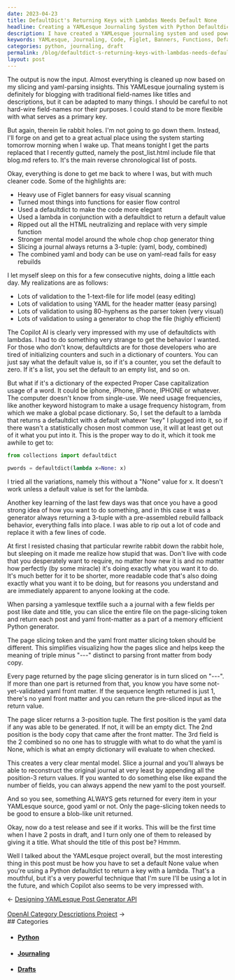 ```yaml
---
date: 2023-04-23
title: DefaultDict's Returning Keys with Lambdas Needs Default None
headline: Creating a YAMLesque Journaling System with Python Defaultdict and Lambda Techniques
description: I have created a YAMLesque journaling system and used powerful techniques such as setting a default None value with Python defaultdict and lambdas for improved flow control and efficiency. Learn how I used this project to write two blog posts, and watch the new release process in action.
keywords: YAMLesque, Journaling, Code, Figlet, Banners, Functions, Defaultdict, Lambdas, Flow Control, Efficiency, Realization, Python, Default None, Draft, Posts, Title
categories: python, journaling, draft
permalink: /blog/defaultdict-s-returning-keys-with-lambdas-needs-default-none/
layout: post
---
```



The output is now the input. Almost everything is cleaned up now based on my
slicing and yaml-parsing insights. This YAMLesque journaling system is
definitely for blogging with traditional field-names like titles and
descriptions, but it can be adapted to many things. I should be careful to not
hard-wire field-names nor their purposes. I could stand to be more flexible
with what serves as a primary key. 

But again, therein lie rabbit holes. I'm not going to go down them. Instead,
I'll forge on and get to a great actual place using the system starting tomorrow
morning when I wake up. That means tonight I get the parts replaced that I
recently gutted, namely the post_list.html include file that blog.md refers to.
It's the main reverse chronological list of posts.

Okay, everything is done to get me back to where I was, but with much cleaner
code. Some of the highlights are:

- Heavy use of Figlet banners for easy visual scanning
- Turned most things into functions for easier flow control
- Used a defaultdict to make the code more elegant
- Used a lambda in conjunction with a defaultdict to return a default value
- Ripped out all the HTML neutralizing and replace with very simple function
- Stronger mental model around the whole chop chop generator thing
- Slicing a journal always returns a 3-tuple: (yaml, body, combined)
- The combined yaml and body can be use on yaml-read fails for easy rebuilds

I let myself sleep on this for a few consecutive nights, doing a little each
day. My realizations are as follows:

- Lots of validation to the 1-text-file for life model (easy editing)
- Lots of validation to using YAML for the header matter (easy parsing)
- Lots of validation to using 80-hyphens as the parser token (very visual)
- Lots of validation to using a generator to chop the file (highly efficient)

The Copilot AI is clearly very impressed with my use of defaultdicts with
lambdas. I had to do something very strange to get the behavior I wanted. For
those who don't know, defaultdicts are for those developers who are tired of
initializing counters and such in a dictionary of counters. You can just say
what the default value is, so if it's a counter, you set the default to zero.
If it's a list, you set the default to an empty list, and so on.

But what if it's a dictionary of the expected Proper Case capitalization usage
of a word. It could be iphone, iPhone, IPhone, IPHONE or whatever. The computer
doesn't know from single-use. We need usage frequencies, like another keyword
histogram to make a usage frequency histogram, from which we make a global
pcase dictionary. So, I set the default to a lambda that returns a defaultdict
with a default whatever "key" I plugged into it, so if there wasn't a
statistically chosen most common use, it will at least get out of it what you
put into it. This is the proper way to do it, which it took me awhile to get
to:

```python
from collections import defaultdict

pwords = defaultdict(lambda x=None: x)
```

I tried all the variations, namely this without a "None" value for x. It
doesn't work unless a default value is set for the lambda.

Another key learning of the last few days was that once you have a good strong
idea of how you want to do something, and in this case it was a generator
always returning a 3-tuple with a pre-assembled rebuild fallback behavior,
everything falls into place. I was able to rip out a lot of code and replace it
with a few lines of code.

At first I resisted chasing that particular rewrite rabbit down the rabbit
hole, but sleeping on it made me realize how stupid that was. Don't live with
code that you desperately want to require, no matter how new it is and no
matter how perfectly (by some miracle) it's doing exactly what you want it to
do. It's much better for it to be shorter, more readable code that's also doing
exactly what you want it to be doing, but for reasons you understand and are
immediately apparent to anyone looking at the code.

When parsing a yamlesque textfile such a a journal with a few fields per post
like date and title, you can slice the entire file on the page-slicing token
and return each post and yaml front-matter as a part of a memory efficient
Python generator. 

The page slicing token and the yaml front matter slicing token should be
different. This simplifies visualizing how the pages slice and helps keep the
meaning of triple minus "---" distinct to parsing front matter from body copy. 

Every page returned by the page slicing generator is in turn sliced on "---".
If more than one part is returned from that, you know you have some
not-yet-validated yaml front matter. If the sequence length returned is just 1,
there's no yaml front matter and you can return the pre-sliced input as the
return value. 

The page slicer returns a 3-position tuple. The first position is the yaml data
if any was able to be generated. If not, it will be an empty dict. The 2nd
position is the body copy that came after the front matter. The 3rd field is
the 2 combined so no one has to struggle with what to do what the yaml is None,
which is what an empty dictionary will evaluate to when checked. 

This creates a very clear mental model. Slice a journal and you'll always be
able to reconstruct the original journal at very least by appending all the
position-3 return values. If you wanted to do something else like expand the
number of fields, you can always append the new yaml to the post yourself. 

And so you see, something ALWAYS gets returned for every item in your YAMLesque
source, good yaml or not. Only the page-slicing token needs to be good to
ensure a blob-like unit returned.

Okay, now do a test release and see if it works. This will be the first time
when I have 2 posts in draft, and I turn only one of them to released by giving
it a title. What should the title of this post be? Hmmm.

Well I talked about the YAMLesque project overall, but the most interesting
thing in this post must be how you have to set a default None value when you're
using a Python defaultdict to return a key with a lambda. That's a mouthful,
but it's a very powerful technique that I'm sure I'll be using a lot in the
future, and which Copilot also seems to be very impressed with.


<div class="arrow-links"><div class="post-nav-prev"><span class="arrow">&larr;&nbsp;</span><a href="/blog/designing-yamlesque-post-generator-api/">Designing YAMLesque Post Generator API</a></div> &nbsp; <div class="post-nav-next"><a href="/blog/openai-category-descriptions-project/">OpenAI Category Descriptions Project</a><span class="arrow">&nbsp;&rarr;</span></div></div>
## Categories

<ul>
<li><h4><a href='/python/'>Python</a></h4></li>
<li><h4><a href='/journaling/'>Journaling</a></h4></li>
<li><h4><a href='/draft/'>Drafts</a></h4></li></ul>